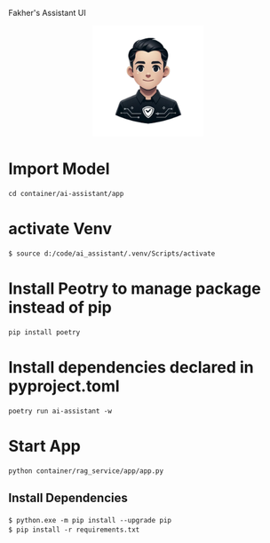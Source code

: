 Fakher's Assistant UI

<p align="center">
<img src="container/ai-assistant/app/public/favicon.png" alt="drawing" width="200"/>
</p>

# Import Model
```shell
cd container/ai-assistant/app 
```

# activate Venv
```shell
$ source d:/code/ai_assistant/.venv/Scripts/activate
```

# Install Peotry to manage package instead of pip
```shell
pip install poetry
```

# Install dependencies declared in pyproject.toml
```shell
poetry run ai-assistant -w
```

# Start App
```shell
python container/rag_service/app/app.py
```



## Install Dependencies
``$ python.exe -m pip install --upgrade pip``\
``$ pip install -r requirements.txt``

